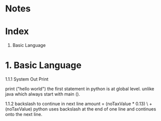 
# Notes

# Index

1. Basic Language

# 1. Basic Language 

1.1.1 System Out Print

print ("hello world")
	the first statement in python is at global level. 
	unlike java which always start with main ().

1.1.2 backslash to continue in next line
amount = (noTaxValue * 0.13) \ 
			+ (noTaxValue)
	python uses backslash at the end of one line and continues onto the next line.
